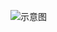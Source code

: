 ![示意图](http://upload-images.jianshu.io/upload_images/944365-27b6ac1bf8b653e3.png?imageMogr2/auto-orient/strip%7CimageView2/2/w/1240)